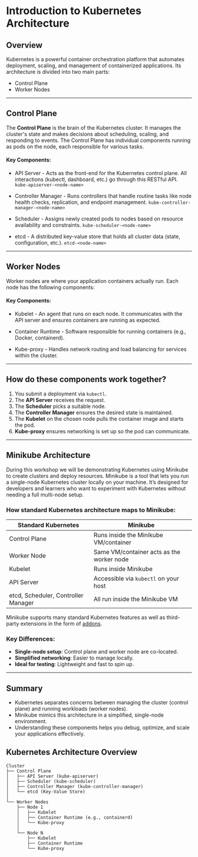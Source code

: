 # Introduction to Kubernetes Architecture

## Overview
Kubernetes is a powerful container orchestration platform that automates deployment, scaling, and management of containerized applications. Its architecture is divided into two main parts:

- Control Plane
- Worker Nodes

---

## Control Plane

The **Control Plane** is the brain of the Kubernetes cluster. It manages the cluster's state and makes decisions about scheduling, scaling, and responding to events. The Control Plane has individual components running as pods on the node, each responsible for various tasks. 

#### Key Components:
- API Server - Acts as the front-end for the Kubernetes control plane. All interactions (kubectl, dashboard, etc.) go through this RESTful API. `kube-apiserver-<node-name>`

- Controller Manager - Runs controllers that handle routine tasks like node health checks, replication, and endpoint management. `kube-controller-manager-<node-name>`

- Scheduler - Assigns newly created pods to nodes based on resource availability and constraints. `kube-scheduler-<node-name>`

- etcd - A distributed key-value store that holds all cluster data (state, configuration, etc.). `etcd-<node-name>`

---

## Worker Nodes

Worker nodes are where your application containers actually run. Each node has the following components:

#### Key Components:
- Kubelet - An agent that runs on each node. It communicates with the API server and ensures containers are running as expected.

- Container Runtime - Software responsible for running containers (e.g., Docker, containerd).

- Kube-proxy - Handles network routing and load balancing for services within the cluster.

---

## How do these components work together?

1. You submit a deployment via `kubectl`.
2. The **API Server** receives the request.
3. The **Scheduler** picks a suitable node.
4. The **Controller Manager** ensures the desired state is maintained.
5. The **Kubelet** on the chosen node pulls the container image and starts the pod.
6. **Kube-proxy** ensures networking is set up so the pod can communicate.

---

## Minikube Architecture

During this workshop we will be demonstrating Kubernetes using Minikube to create clusters and deploy resources. Minikube is a tool that lets you run a single-node Kubernetes cluster locally on your machine. It’s designed for developers and learners who want to experiment with Kubernetes without needing a full multi-node setup.


### How standard Kubernetes architecture maps to Minikube:

| Standard Kubernetes | Minikube  |
|---------------------|---------------------|
| Control Plane       | Runs inside the Minikube VM/container |
| Worker Node         | Same VM/container acts as the worker node |
| Kubelet             | Runs inside Minikube |
| API Server          | Accessible via `kubectl` on your host |
| etcd, Scheduler, Controller Manager | All run inside the Minikube VM |

Minikube supports many standard Kubernetes features as well as third-party extensions in the form of [addons](https://minikube.sigs.k8s.io/docs/handbook/deploying/#addons).

### Key Differences:
- **Single-node setup**: Control plane and worker node are co-located.
- **Simplified networking**: Easier to manage locally.
- **Ideal for testing**: Lightweight and fast to spin up.

---

## Summary

- Kubernetes separates concerns between managing the cluster (control plane) and running workloads (worker nodes).
- Minikube mimics this architecture in a simplified, single-node environment.
- Understanding these components helps you debug, optimize, and scale your applications effectively.

## Kubernetes Architecture Overview
```
Cluster
├── Control Plane
│   ├── API Server (kube-apiserver)
│   ├── Scheduler (kube-scheduler)
│   ├── Controller Manager (kube-controller-manager)
│   └── etcd (Key-Value Store)
│
└── Worker Nodes
    ├── Node 1
    │   ├── Kubelet
    │   ├── Container Runtime (e.g., containerd)
    │   └── Kube-proxy
    │
    └── Node N
        ├── Kubelet
        ├── Container Runtime
        └── Kube-proxy
```
